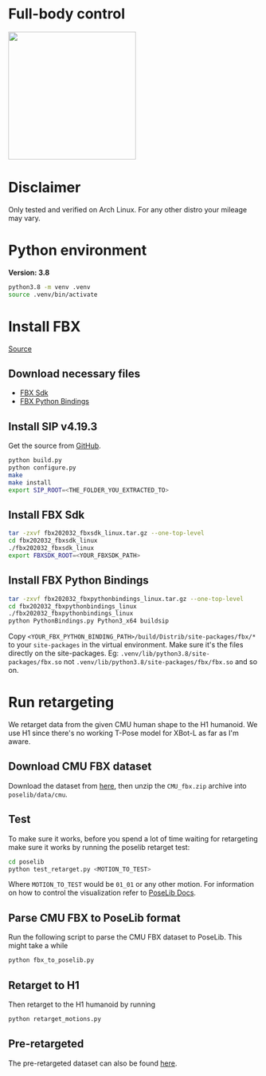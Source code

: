 # Full-body control

<img src="./assets/box.webp" width="256">

# Disclaimer

Only tested and verified on Arch Linux. For any other distro your mileage may vary.

# Python environment

**Version: 3.8**

```bash
python3.8 -m venv .venv
source .venv/bin/activate
```

# Install FBX

[Source](https://github.com/nv-tlabs/ASE/issues/61)

## Download necessary files

- [FBX Sdk](https://www.autodesk.com/content/dam/autodesk/www/adn/fbx/2020-3-2/fbx202032_fbxsdk_linux.tar.gz)
- [FBX Python Bindings](https://www.autodesk.com/content/dam/autodesk/www/adn/fbx/2020-3-2/fbx202032_fbxpythonbindings_linux.tar.gz)


## Install SIP v4.19.3

Get the source from [GitHub](https://github.com/Python-SIP/sip/releases/tag/4.19.3).

```bash
python build.py
python configure.py
make
make install
export SIP_ROOT=<THE_FOLDER_YOU_EXTRACTED_TO>
```

## Install FBX Sdk

```bash
tar -zxvf fbx202032_fbxsdk_linux.tar.gz --one-top-level
cd fbx202032_fbxsdk_linux
./fbx202032_fbxsdk_linux
export FBXSDK_ROOT=<YOUR_FBXSDK_PATH>
```

## Install FBX Python Bindings

```bash
tar -zxvf fbx202032_fbxpythonbindings_linux.tar.gz --one-top-level
cd fbx202032_fbxpythonbindings_linux
./fbx202032_fbxpythonbindings_linux
python PythonBindings.py Python3_x64 buildsip
```

Copy `<YOUR_FBX_PYTHON_BINDING_PATH>/build/Distrib/site-packages/fbx/*` to your `site-packages` in the virtual environment. Make sure it's the files directly on the site-packages. Eg: `.venv/lib/python3.8/site-packages/fbx.so` not `.venv/lib/python3.8/site-packages/fbx/fbx.so` and so on.

# Run retargeting

We retarget data from the given CMU human shape to the H1 humanoid. We use H1 since there's no working T-Pose model for XBot-L as far as I'm aware.

## Download CMU FBX dataset

Download the dataset from [here](https://data.4tu.nl/datasets/0448aab2-3332-449f-a8e2-d208cb58c7df), then unzip the `CMU_fbx.zip` archive into `poselib/data/cmu`.

## Test

To make sure it works, before you spend a lot of time waiting for retargeting make sure it works by running the poselib retarget test:

```bash
cd poselib
python test_retarget.py <MOTION_TO_TEST>
```

Where `MOTION_TO_TEST` would be `01_01` or any other motion. For information on how to control the visualization refer to [PoseLib Docs](./poselib/README.md#poselibvisualization).

## Parse CMU FBX to PoseLib format

Run the following script to parse the CMU FBX dataset to PoseLib. This might take a while

```bash
python fbx_to_poselib.py
```

## Retarget to H1

Then retarget to the H1 humanoid by running

```bash
python retarget_motions.py
```

## Pre-retargeted

The pre-retargeted dataset can also be found [here](TODO).
